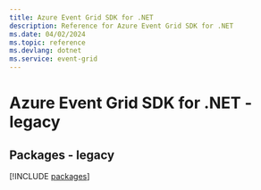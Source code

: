 ```yaml
---
title: Azure Event Grid SDK for .NET
description: Reference for Azure Event Grid SDK for .NET
ms.date: 04/02/2024
ms.topic: reference
ms.devlang: dotnet
ms.service: event-grid
---
```

# Azure Event Grid SDK for .NET - legacy
## Packages - legacy
[!INCLUDE [packages](event-grid-index.md)]